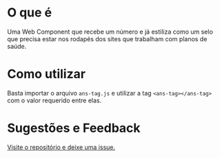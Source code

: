 # O que é
Uma Web Component que recebe um número e já estiliza como um selo que precisa estar nos rodapés dos sites que trabalham com planos de saúde.

# Como utilizar
Basta importar o arquivo `ans-tag.js` e utilizar a tag `<ans-tag></ans-tag>` com o valor requerido entre elas.

# Sugestões e Feedback
[Visite o repositório e deixe uma issue.](https://github.com/rhamses/ans-tag)